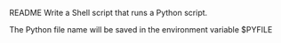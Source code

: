  README
Write a Shell script that runs a Python script.

The Python file name will be saved in the environment variable $PYFILE
